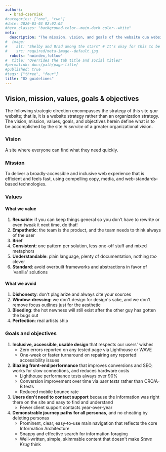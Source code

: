 ```yaml
---
authors:
  - brad-czerniak
#categories: ["one", "two"]
#date: 2020-03-03 02:02:02
#hero_classes: "background-color--main-dark color--white"
meta:
  description: "The mission, vision, and goals of the website qua website."
#  image:
#    alt: "Shelby and Brad among the stars" # It's okay for this to be empty if the image is decorative
#    src: required/meta-image--default.jpg
  robots: "noindex,follow"
#  title: "Overrides the tab title and social titles"
#permalink: docs/path/page-title/
#published: true
#tags: ["three", "four"]
title: "UX guidelines"
---
```


## Vision, mission, values, goals & objectives

The following strategic direction encompasses the strategy of this site _qua_ website; that is, it is a website strategy
rather than an organization strategy. The vision, mission, values, goals, and objectives herein define what is to be
accomplished by the site _in service_ of a greater organizational vision.

### Vision

A site where everyone can find what they need quickly.

### Mission

To deliver a broadly-accessible and inclusive web experience that is efficient and feels fast, using compelling copy,
media, and web-standards-based technologies.

### Values

#### What we value

  1. **Reusable**: if you can keep things general so you don't have to rewrite or even tweak it next time, do that!
  2. **Empathetic**: the team is the product, and the team needs to think always of the user
  3. **Brief**
  4. **Consistent**: one pattern per solution, less one-off stuff and mixed metaphors
  5. **Understandable**: plain language, plenty of documentation, nothing _too_ clever
  6. **Standard**: avoid overbuilt frameworks and abstractions in favor of 'vanilla' solutions

#### What we avoid

  1. **Dishonesty**: don't plagiarize and always cite your sources
  2. **Window-dressing**: we don't design for design's sake, and we don't remove focus outlines just for the aesthetic
  3. **Bleeding**: the hot newness will still exist after the other guy has gotten the bugs out
  4. **Perfection**: real artists ship

### Goals and objectives

  1. **Inclusive, accessible, usable design** that respects our users' wishes
     * Zero errors reported on any tested page via Lighthouse or WAVE
     * One-week or faster turnaround on repairing any reported accessibility issues
  2. **Blazing front-end performance** that improves conversions and SEO, works for slow connections, and reduces hardware costs
     * Lighthouse performance tests always over 90%
     * Conversion improvement over time via _user tests_ rather than CRO/A-B tests
     * Reduced mobile bounce rate
  3. **Users don't need to contact support** because the information was right there on the site and easy to find and understand
     * Fewer client support contacts year-over-year
  4. **Demonstrable journey paths for all personas**, and no cheating by deleting personas
     * Prominent, clear, easy-to-use main navigation that reflects the core Information Architecture
     * Snappy and effective search for information foraging
     * Well-written, simple, skimmable content that doesn't make _Steve Krug_ think
